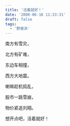 ```yaml
---
title: '活着就好！'
date: '2008-06-16 11:33:31'
draft: false
tags:
  - '野兽派'
---
```


南方有雪灾，

北方有矿难，

东边车相撞，

西方大地震。

喇嘛趁机捣乱，

股市一路雪崩，

物价紧追刘翔。

想开点吧，活着就好！
